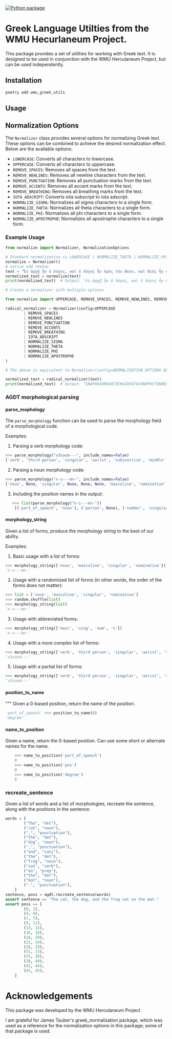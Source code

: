 [![Python package](https://github.com/WMU-Herculaneum-Project/wmu_greek_utils/actions/workflows/test.yml/badge.svg)](https://github.com/WMU-Herculaneum-Project/wmu_greek_utils/actions)

# Greek Language Utilties from the WMU Hecurlaneum Project.

This package provides a set of utilities for working with Greek text. It is designed to be used in conjunction with the WMU Herculaneum Project, but can be used independently.

## Installation

```bash
poetry add wmu_greek_utils
```

## Usage

## Normalization Options

The `Normalizer` class provides several options for normalizing Greek text. These options can be combined to achieve the desired normalization effect. Below are the available options:

- `LOWERCASE`: Converts all characters to lowercase.
- `UPPERCASE`: Converts all characters to uppercase.
- `REMOVE_SPACES`: Removes all spaces from the text.
- `REMOVE_NEWLINES`: Removes all newline characters from the text.
- `REMOVE_PUNCTUATION`: Removes all punctuation marks from the text.
- `REMOVE_ACCENTS`: Removes all accent marks from the text.
- `REMOVE_BREATHING`: Removes all breathing marks from the text.
- `IOTA_ADSCRIPT`: Converts iota subscript to iota adscript.
- `NORMALIZE_SIGMA`: Normalizes all sigma characters to a single form.
- `NORMALIZE_THETA`: Normalizes all theta characters to a single form.
- `NORMALIZE_PHI`: Normalizes all phi characters to a single form.
- `NORMALIZE_APOSTROPHE`: Normalizes all apostrophe characters to a single form.

### Example Usage

```python
from normalize import Normalizer, NormalizationOptions

# Standard normalization is LOWERCASE | NORMALIZE_THETA | NORMALIZE_PHI | NORMALIZE_APOSTROPHE
normalize = Normalizer()
# notice odd thetas
text = "Ἐν ἀρχῇ ἦν ὁ Λόγος, καὶ ὁ Λόγος ἦν πρὸς τὸν ϑεόν, καὶ ϑεὸς ἦν ὁ Λόγος."
normalized_text = normalize(text)
print(normalized_text)  # Output: "ἐν ἀρχῇ ἦν ὁ λόγος, καὶ ὁ λόγος ἦν πρὸς τὸν θεόν, καὶ θεὸς ἦν ὁ λόγος."

# Create a normalizer with multiple options

from normalize import UPPERCASE, REMOVE_SPACES, REMOVE_NEWLINES, REMOVE_PUNCTUATION, REMOVE_ACCENTS, REMOVE_BREATHING, IOTA_ADSCRIPT, NORMALIZE_SIGMA, NORMALIZE_THETA, NORMALIZE_PHI, NORMALIZE_APOSTROPHE

radical_normalizer = Normalizer(config=UPPERCASE
        | REMOVE_SPACES
        | REMOVE_NEWLINES
        | REMOVE_PUNCTUATION
        | REMOVE_ACCENTS
        | REMOVE_BREATHING
        | IOTA_ADSCRIPT
        | NORMALIZE_SIGMA
        | NORMALIZE_THETA
        | NORMALIZE_PHI
        | NORMALIZE_APOSTROPHE
)

# The above is equivalent to Normalizer(config=NORMALIZATION_OPTIONS.ALL)

normalized_text = radical_normalizer(text)
print(normalized_text)  # Output: "ΕΝΑΡΧΗΙΗΝΟΛΟΓΟϹΚΑΙΟΛΟΓΟϹΗΝΠΡΟϹΤΟΝΘΕΟΝΚΑΙΘΕΟϹΗΝΟΛΟΓΟϹ"
```

### AGDT morphological parsing

#### parse_mophology

The `parse_morphology` function can be used to parse the morphology field of a morphological code.

Examples:

1. Parsing a verb morphology code:

```python
>>> parse_morphology("v3sasm---", include_names=False)
['verb', 'third person', 'singular', 'aorist', 'subjunctive', 'middle', None, None, None]
```

2. Parsing a noun morphology code:

```python
>>> parse_morphology("n-s---mn-", include_names=False)
['noun', None, 'singular', None, None, None, 'masculine', 'nominative', None]
```

3. Including the position names in the output:

```python
   >>> list(parse_morphology("n-s---mn-"))
    [('part_of_speech', 'noun'), ('person', None), ('number', 'singular'), ('tense', None), ('mood', None), ('voice', None), ('gender', 'masculine'), ('case', 'nominative'), ('degree', None)]
```

#### morphology_string

Given a list of forms, produce the morphology string to the best of our ability.

Examples:

1. Basic usage with a list of forms:

```python
>>> morphology_string(['noun', 'masculine', 'singular', 'nominative'])
'n-s---mn-'
```

2. Usage with a randomized list of forms (in other words, the order of the forms does not matter):

```python
>>> list = ['noun', 'masculine', 'singular', 'nominative']
>>> random.shuffle(list)
>>> morphology_string(list)
'n-s---mn-'
```

3. Usage with abbreviated forms:

```python
>>> morphology_string(['masc', 'sing', 'nom', 'n'])
'n-s---mn-'
```

4. Usage with a more complex list of forms:

```python
>>> morphology_string(['verb', 'third person', 'singular', 'aorist', 'subjunctive', 'middle', None, None, None])
'v3sasm---'
```

5. Usage with a partial list of forms:

```python
>>> morphology_string(['verb', 'third person', 'singular', 'aorist', 'subjunctive', 'middle'])
'v3sasm---'
```

#### position_to_name

"""
Given a 0-based position, return the name of the position.

```python >>> position_to_name(0)
'part_of_speech' >>> position_to_name(8)
'degree'
```

#### name_to_position

Given a name, return the 0-based position. Can use some short
or alternate names for the name.

```python
    >>> name_to_position('part_of_speech')
    0
    >>> name_to_position('pos')
    0
    >>> name_to_position('degree')
    8
```

### recreate_sentence

Given a list of words and a list of morphologies, recreate the sentence,
along with the positions in the sentence.

```python
words = [
        ("The", "det"),
        ("cat", "noun"),
        (",", "punctuation"),
        ("the", "det"),
        ("dog", "noun"),
        (",", "punctuation"),
        ("and", "conj"),
        ("the", "det"),
        ("frog", "noun"),
        ("sat", "verb"),
        ("on", "prep"),
        ("the", "det"),
        ("mat", "noun"),
        (".", "punctuation"),
    ]
sentence, poss = agdt.recreate_sentence(words)
assert sentence == "The cat, the dog, and the frog sat on the mat."
assert poss == [
        (0, 2),
        (4, 6),
        (7, 7),
        (9, 11),
        (13, 15),
        (16, 16),
        (18, 20),
        (22, 24),
        (26, 29),
        (31, 33),
        (35, 36),
        (38, 40),
        (42, 44),
        (45, 45),
    ]
```

# Acknowledgements

This package was developed by the WMU Herculaneum Project.

I am grateful for James Tauber's greek_normalisation package, which was used as a reference for the normalization options in this package; some of that package is used.
